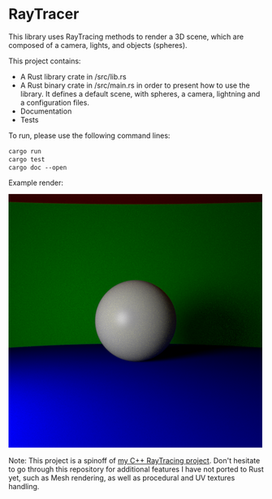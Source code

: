 
# RayTracer

This library uses RayTracing methods to render a 3D scene, which are composed of a camera, lights, and objects (spheres).

This project contains:
* A Rust library crate in /src/lib.rs
* A Rust binary crate in /src/main.rs in order to present how to use the library. It defines a default scene, with spheres, a camera, lightning and a configuration files.
* Documentation
* Tests

To run, please use the following command lines:
```
cargo run
cargo test
cargo doc --open
```

Example render:

![](/image_0.bmp)

Note: This project is a spinoff of [my C++ RayTracing project](https://github.com/Leo-Besancon/RayTracer). Don't hesitate to go through this repository for additional features I have not ported to Rust yet, such as Mesh rendering, as well as procedural and UV textures handling.
